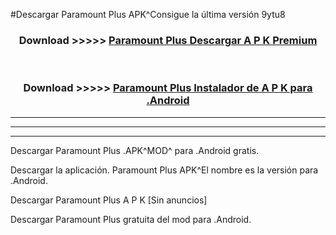 #Descargar Paramount Plus  APK^Consigue la última versión 9ytu8



<div align="center">
<h3>Download >>>>> <a href="https://es-sites.web.app/?es= Paramount Plus ">Paramount Plus  Descargar A P K Premium</a></h3><br>

<h3>Download >>>>> <a href="https://es-sites.web.app/?es= Paramount Plus ">Paramount Plus  Instalador de A P K para .Android</a></h3>
</div>


----------------------------------------------------------

----------------------------------------------------------

----------------------------------------------------------

Descargar Paramount Plus  .APK^MOD^ para .Android gratis.

Descargar la aplicación. Paramount Plus  APK^El nombre es la versión para .Android.

Descargar Paramount Plus  A P K [Sin anuncios]

Descargar Paramount Plus  gratuita del mod para .Android.